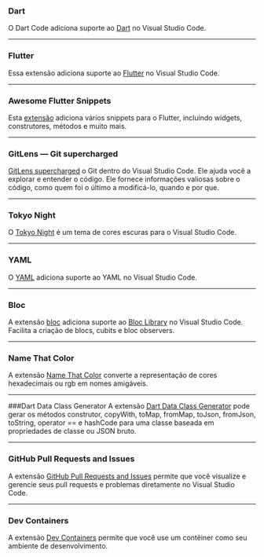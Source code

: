 ### Dart
O Dart Code adiciona suporte ao [Dart](https://marketplace.visualstudio.com/items?itemName=Dart-Code.dart-code) no Visual Studio Code.

---
### Flutter
Essa extensão adiciona suporte ao [Flutter](https://marketplace.visualstudio.com/items?itemName=Dart-Code.flutter) no Visual Studio Code.

---
### Awesome Flutter Snippets
Esta [extensão](https://marketplace.visualstudio.com/items?itemName=Nash.awesome-flutter-snippets) adiciona vários snippets para o Flutter, incluindo widgets, construtores, métodos e muito mais.

---
### GitLens — Git supercharged
[GitLens supercharged](https://marketplace.visualstudio.com/items?itemName=eamodio.gitlens) o Git dentro do Visual Studio Code. Ele ajuda você a explorar e entender o código. Ele fornece informações valiosas sobre o código, como quem foi o último a modificá-lo, quando e por que.

---
### Tokyo Night
O [Tokyo Night](https://marketplace.visualstudio.com/items?itemName=enkia.tokyo-night) é um tema de cores escuras para o Visual Studio Code.

---
### YAML
O [YAML](https://marketplace.visualstudio.com/items?itemName=redhat.vscode-yaml) adiciona suporte ao YAML no Visual Studio Code.

---
### Bloc
A extensão [bloc](https://marketplace.visualstudio.com/items?itemName=FelixAngelov.bloc) adiciona suporte ao [Bloc Library](https://pub.dev/packages/bloc) no Visual Studio Code. Facilita a criação de blocs, cubits e bloc observers.

---
### Name That Color
A extensão [Name That Color](https://marketplace.visualstudio.com/items?itemName=guillaumedoutriaux.name-that-color) converte a representação de cores hexadecimais ou rgb em nomes amigáveis.

---
###Dart Data Class Generator
A extensão [Dart Data Class Generator](https://marketplace.visualstudio.com/items?itemName=dotup.dotup-dart-data-class-generator) pode gerar os métodos construtor, copyWith, toMap, fromMap, toJson, fromJson, toString, operator == e hashCode para uma classe baseada em propriedades de classe ou JSON bruto.

---
### GitHub Pull Requests and Issues
A extensão [GitHub Pull Requests and Issues](https://marketplace.visualstudio.com/items?itemName=GitHub.vscode-pull-request-github) permite que você visualize e gerencie seus pull requests e problemas diretamente no Visual Studio Code.

---
### Dev Containers
A extensão [Dev Containers](https://marketplace.visualstudio.com/items?itemName=ms-vscode-remote.remote-containers) permite que você use um contêiner como seu ambiente de desenvolvimento.